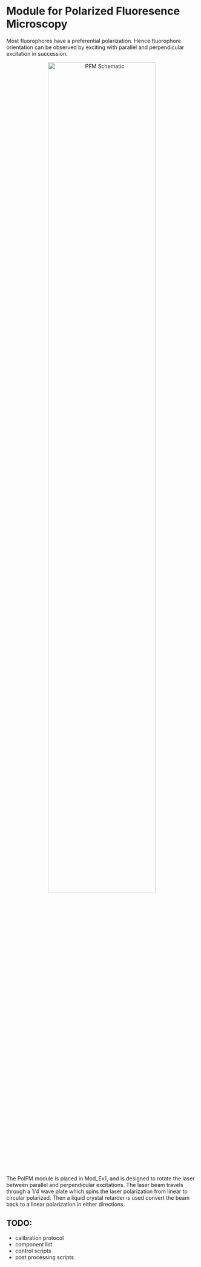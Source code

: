 # Module for Polarized Fluoresence Microscopy

Most fluorophores have a preferential polarization.  Hence fluorophore orientation can be observed by exciting with parallel and perpendicular excitation in succession.  


<p align="center">
	<img src="https://github.com/YipLab/IX83-Modules/blob/master/PolFM/images/schematic.png" alt="PFM Schematic" width="75%">
</p>


The PolFM module is placed in Mod_Ex1, and is designed to rotate the laser between parallel and perpendicular excitations. The laser beam travels through a 1/4 wave plate which spins the laser polarization from linear to circular polarized. Then a liquid crystal retarder is used convert the beam back to a linear polarization in either directions. 

## TODO:

* calibration protocol
* component list
* control scripts
* post processing scripts